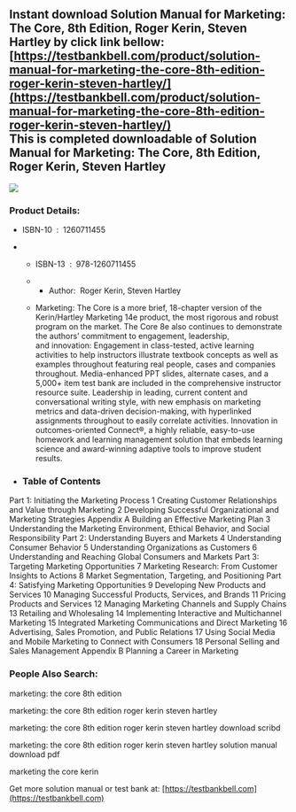 Instant download **Solution Manual for Marketing: The Core, 8th Edition, Roger Kerin, Steven Hartley** by click link bellow:  
[https://testbankbell.com/product/solution-manual-for-marketing-the-core-8th-edition-roger-kerin-steven-hartley/](https://testbankbell.com/product/solution-manual-for-marketing-the-core-8th-edition-roger-kerin-steven-hartley/)  
This is completed downloadable of Solution Manual for Marketing: The Core, 8th Edition, Roger Kerin, Steven Hartley
-------------------------------------------------------------------------------------------------------------------


![](https://testbankbell.com/wp-content/uploads/2023/05/Solution-Manual-For-Marketing-The-Core-8th-Edition-By-Roger-Kerin-Steven-Hartley-ISBN-10-1260711455-ISBN-13-9781260711455.jpeg)
### Product Details:


* ISBN-10 ‏ : ‎ 1260711455
* * ISBN-13 ‏ : ‎ 978-1260711455
  * * Author:  Roger Kerin, Steven Hartley
   
  * Marketing: The Core is a more brief, 18-chapter version of the Kerin/Hartley Marketing 14e product, the most rigorous and robust program on the market. The Core 8e also continues to demonstrate the authors’ commitment to engagement, leadership, and innovation: Engagement in class-tested, active learning activities to help instructors illustrate textbook concepts as well as examples throughout featuring real people, cases and companies throughout. Media-enhanced PPT slides, alternate cases, and a 5,000+ item test bank are included in the comprehensive instructor resource suite. Leadership in leading, current content and conversational writing style, with new emphasis on marketing metrics and data-driven decision-making, with hyperlinked assignments throughout to easily correlate activities. Innovation in outcomes-oriented Connect®, a highly reliable, easy-to-use homework and learning management solution that embeds learning science and award-winning adaptive tools to improve student results.
 
* ### Table of Contents


Part 1: Initiating the Marketing Process
1 Creating Customer Relationships and Value through Marketing
2 Developing Successful Organizational and Marketing Strategies
Appendix A Building an Effective Marketing Plan
3 Understanding the Marketing Environment, Ethical Behavior, and Social
Responsibility
Part 2: Understanding Buyers and Markets
4 Understanding Consumer Behavior
5 Understanding Organizations as Customers
6 Understanding and Reaching Global Consumers and Markets
Part 3: Targeting Marketing Opportunities
7 Marketing Research: From Customer Insights to Actions
8 Market Segmentation, Targeting, and Positioning
Part 4: Satisfying Marketing Opportunities
9 Developing New Products and Services
10 Managing Successful Products, Services, and Brands
11 Pricing Products and Services
12 Managing Marketing Channels and Supply Chains
13 Retailing and Wholesaling
14 Implementing Interactive and Multichannel Marketing
15 Integrated Marketing Communications and Direct Marketing
16 Advertising, Sales Promotion, and Public Relations
17 Using Social Media and Mobile Marketing to Connect with Consumers
18 Personal Selling and Sales Management
Appendix B Planning a Career in Marketing



### People Also Search:


marketing: the core 8th edition

marketing: the core 8th edition roger kerin steven hartley

marketing: the core 8th edition roger kerin steven hartley download scribd

marketing: the core 8th edition roger kerin steven hartley solution manual download pdf

marketing the core kerin


   Get more solution manual or test bank at: [https://testbankbell.com](https://testbankbell.com)

